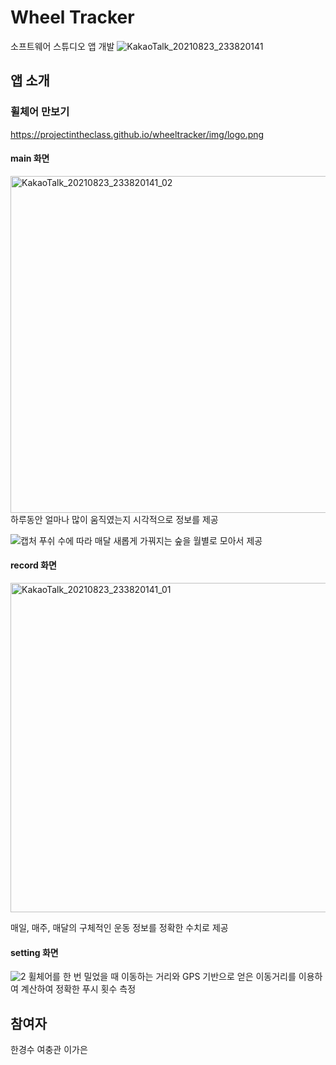 # Wheel Tracker
소프트웨어 스튜디오 앱 개발
![KakaoTalk_20210823_233820141](https://user-images.githubusercontent.com/55349655/130466710-7bfd6300-e26e-444d-918d-c8a19b330493.png)

## 앱 소개
### 휠체어 만보기
https://projectintheclass.github.io/wheeltracker/img/logo.png
#### main 화면
<img width="539" alt="KakaoTalk_20210823_233820141_02" src="https://user-images.githubusercontent.com/55349655/130466995-6484cb1f-f0de-41a3-9a51-8c13ed6c655f.png">
하루동안 얼마나 많이 움직였는지 시각적으로 정보를 제공

![캡처](https://user-images.githubusercontent.com/55349655/130467470-52bb02ba-5703-46a0-b925-9388410fdd55.PNG)
푸쉬 수에 따라 매달 새롭게 가꿔지는 숲을 월별로 모아서 제공

#### record 화면
<img width="527" alt="KakaoTalk_20210823_233820141_01" src="https://user-images.githubusercontent.com/55349655/130466831-4760d372-c8dd-4eea-9a76-e7512ab3c332.png">

매일, 매주, 매달의 구체적인 운동 정보를 정확한 수치로 제공

#### setting 화면
![2](https://user-images.githubusercontent.com/55349655/130467954-15ba9af7-b340-4673-a6b2-ce41e7e95344.PNG)
휠체어를 한 번 밀었을 때 이동하는 거리와 GPS 기반으로 얻은 이동거리를 이용하여 계산하여 정확한 푸시 횟수 측정

## 참여자
한경수 여충관 이가은


